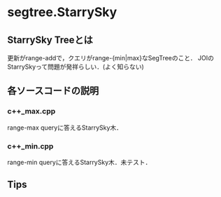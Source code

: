 # segtree.StarrySky

## StarrySky Treeとは

更新がrange-addで，クエリがrange-{min|max}なSegTreeのこと．
JOIのStarrySkyって問題が発祥らしい．(よく知らない)

## 各ソースコードの説明

### c++\_max.cpp

range-max queryに答えるStarrySky木．

### c++\_min.cpp

range-min queryに答えるStarrySky木．未テスト．

## Tips
